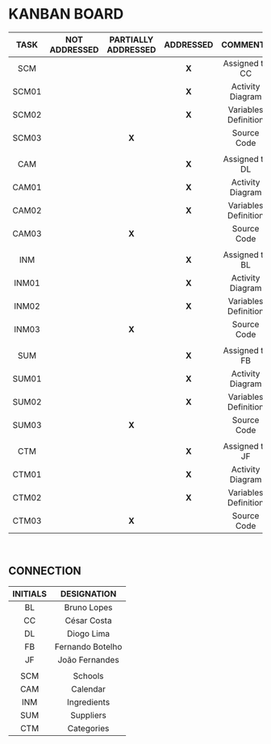 # KANBAN BOARD

|  TASK | NOT ADDRESSED | PARTIALLY ADDRESSED | ADDRESSED |       COMMENTS       |
|:-----:|:-------------:|:-------------------:|:---------:|:--------------------:|
|  SCM  |               |                     |   **X**   |    Assigned to CC    |
| SCM01 |               |                     |   **X**   |   Activity Diagram   |
| SCM02 |               |                     |   **X**   | Variables Definition |
| SCM03 |               |        **X**        |           |      Source Code     |
|       |               |                     |           |                      |
|  CAM  |               |                     |   **X**   |    Assigned to DL    |
| CAM01 |               |                     |   **X**   |   Activity Diagram   |
| CAM02 |               |                     |   **X**   | Variables Definition |
| CAM03 |               |        **X**        |           |      Source Code     |
|       |               |                     |           |                      |
|  INM  |               |                     |   **X**   |    Assigned to BL    |
| INM01 |               |                     |   **X**   |   Activity Diagram   |
| INM02 |               |                     |   **X**   | Variables Definition |
| INM03 |               |        **X**        |           |      Source Code     |
|       |               |                     |           |                      |
|  SUM  |               |                     |   **X**   |    Assigned to FB    |
| SUM01 |               |                     |   **X**   |   Activity Diagram   |
| SUM02 |               |                     |   **X**   | Variables Definition |
| SUM03 |               |        **X**        |           |      Source Code     |
|       |               |                     |           |                      |
|  CTM  |               |                     |   **X**   |    Assigned to JF    |
| CTM01 |               |                     |   **X**   |   Activity Diagram   |
| CTM02 |               |                     |   **X**   | Variables Definition |
| CTM03 |               |        **X**        |           |      Source Code     |

</br>

## CONNECTION

| INITIALS |    DESIGNATION   |
|:--------:|:----------------:|
|    BL    |    Bruno Lopes   |
|    CC    |    César Costa   |
|    DL    |    Diogo Lima    |
|    FB    | Fernando Botelho |
|    JF    |  João Fernandes  |
|          |                  |
|    SCM   |   Schools   |
|    CAM   |   Calendar  |
|    INM   | Ingredients |
|    SUM   |  Suppliers  |
|    CTM   |  Categories |
